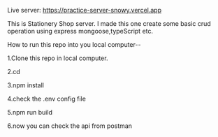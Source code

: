 Live server: https://practice-server-snowy.vercel.app

This is Stationery Shop server. I made this one create some basic crud operation using express
mongoose,typeScript etc.

How to run this repo into you local computer--

1.Clone this repo in local computer.

2.cd <repo fileName>

3.npm install

4.check the .env config file

5.npm run build

6.now you can check the api from postman
